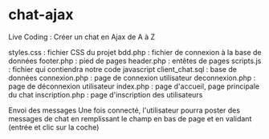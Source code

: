 # chat-ajax

Live Coding : Créer un chat en Ajax de A à Z

styles.css : fichier CSS du projet
bdd.php : fichier de connexion à la base de données
footer.php : pied de pages
header.php : entêtes de pages
scripts.js : fichier qui contiendra notre code javascript
client_chat.sql : base de données
connexion.php : page de connexion utilisateur
deconnexion.php : page de déconnexion utilisateur
index.php : page d'accueil, page principale du chat
inscription.php : page d'inscription des utilisateurs

Envoi des messages
Une fois connecté, l'utilisateur pourra poster des messages de chat en remplissant le champ en bas de page et en validant (entrée et clic sur la coche)
